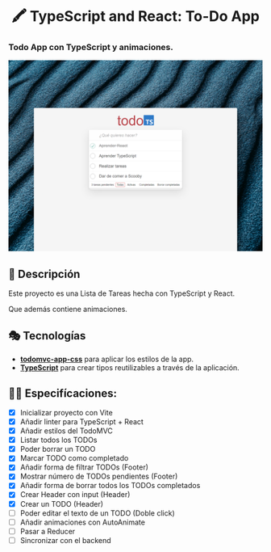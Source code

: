 <div align='center'>

# 🖍 TypeScript and React: To-Do App

</div>

### Todo App con TypeScript y animaciones.

![vista-previa](./public/preview/01-page-preview.png)

## 🚀 Descripción

Este proyecto es una Lista de Tareas hecha con TypeScript y React.

Que además contiene animaciones.

## 🎭 Tecnologías

- [**todomvc-app-css**](https://github.com/tastejs/todomvc-app-css) para aplicar los estilos de la app.
- [**TypeScript**](https://www.typescriptlang.org/) para crear tipos reutilizables a través de la aplicación.

## 🧞‍♂️ Especifícaciones:

- [x] Inicializar proyecto con Vite
- [x] Añadir linter para TypeScript + React
- [x] Añadir estilos del TodoMVC
- [x] Listar todos los TODOs
- [x] Poder borrar un TODO
- [x] Marcar TODO como completado
- [x] Añadir forma de filtrar TODOs (Footer)
- [x] Mostrar número de TODOs pendientes (Footer)
- [x] Añadir forma de borrar todos los TODOs completados
- [x] Crear Header con input (Header)
- [x] Crear un TODO (Header)
- [ ] Poder editar el texto de un TODO (Doble click)
- [ ] Añadir animaciones con AutoAnimate
- [ ] Pasar a Reducer
- [ ] Sincronizar con el backend
